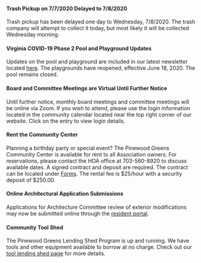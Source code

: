 #### Trash Pickup on 7/7/2020 Delayed to 7/8/2020

Trash pickup has been delayed one day to Wednesday, 7/8/2020. The trash company will attempt to collect it today, but most likely it will be collected Wednesday morning.

#### Virginia COVID-19 Phase 2 Pool and Playground Updates

Updates on the pool and playground are included in our latest newsletter located [here](http://us11.campaign-archive.com/?u=ccb02905102f08c37b4d2ec3e&id=9045a9167a). The playgrounds have reopened, effective June 18, 2020. The pool remains closed. 

#### Board and Committee Meetings are Virtual Until Further Notice

Until further notice, monthly board meetings and committee meetings will be online via Zoom. If you wish to attend, please use the login information located in the community calendar located near the top right corner of our website. Click on the entry to view login details.

#### Rent the Community Center

Planning a birthday party or special event? The Pinewood Greens Community Center is available for rent to all Association owners. For reservations, please contact the HOA office at 703-560-8920 to discuss available dates. A signed contract and deposit are required. The contract can be located under [Forms](forms.html). The rental fee is $25/hour with a security deposit of $250.00.

#### Online Architectural Application Submissions

Applications for Architecture Committee review of exterior modifications may now be submitted online through the [resident portal](http://www.ciranet.com/ResidentPortal).

#### Community Tool Shed

The Pinewood Greens Lending Shed Program is up and running. We have tools and other equipment available to borrow at no charge. Check out our [tool lending shed page](toolshed.html) for more details.
